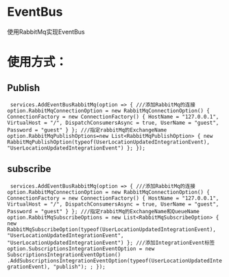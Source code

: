 # EventBus
使用RabbitMq实现EventBus


# 使用方式：
## Publish

` 
services.AddEventBusRabbitMq(option =>
            {
            ///添加RabbitMq的连接
                option.RabbitMqConnectionOption = new RabbitMqConnectionOption()
                {
                    ConnectionFactory = new ConnectionFactory()
                    {
                        HostName = "127.0.0.1",
                        VirtualHost = "/",
                        DispatchConsumersAsync = true,
                        UserName = "guest",
                        Password = "guest"
                    }
                };
                ///指定rabbitMq的ExchangeName
                option.RabbitMqPublishOptions=new List<RabbitMqPublishOption>
                {
                    new RabbitMqPublishOption(typeof(UserLocationUpdatedIntegrationEvent), "UserLocationUpdatedIntegrationEvent")
                };
            });
            `  
## subscribe
` 
 services.AddEventBusRabbitMq(option =>
            {
              ///添加RabbitMq的连接
                option.RabbitMqConnectionOption = new RabbitMqConnectionOption()
                {
                    ConnectionFactory = new ConnectionFactory()
                    {
                        HostName = "127.0.0.1",
                        VirtualHost = "/",
                        DispatchConsumersAsync = true,
                        UserName = "guest",
                        Password = "guest"
                    }
                };
                  ///指定rabbitMq的ExchangeName和QueueName
                option.RabbitMqSubscribeOptions = new List<RabbitMqSubscribeOption>
                {
                    new RabbitMqSubscribeOption(typeof(UserLocationUpdatedIntegrationEvent),
                        "UserLocationUpdatedIntegrationEvent", "UserLocationUpdatedIntegrationEvent")
                };
                  ///添加IntegrationEvent标签
                option.SubscriptionsIntegrationEventOption = new SubscriptionsIntegrationEventOption()
                    .AddSubscriptionsIntegrationEventOption(typeof(UserLocationUpdatedIntegrationEvent), "publish");
               ;
            });
` 
